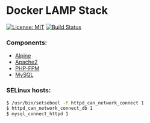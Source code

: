 # Docker LAMP Stack 
[![License: MIT](https://img.shields.io/badge/License-MIT-yellow.svg)](https://opensource.org/licenses/MIT) [![Build Status](https://travis-ci.com/meek424/docker_lamp.svg?token=r9jhXnqYLVpChFEuk4e1&branch=master)](https://travis-ci.com/meek424/docker_lamp)

### Components:
* [Alpine](https://alpinelinux.org/)
* [Apache2](https://httpd.apache.org/)
* [PHP-FPM](http://php-fpm.org/)
* [MySQL](http://www.mysql.com/)

### SELinux hosts:
```sh
$ /usr/bin/setsebool -P httpd_can_network_connect 1
$ httpd_can_network_connect_db 1
$ mysql_connect_httpd 1
```
